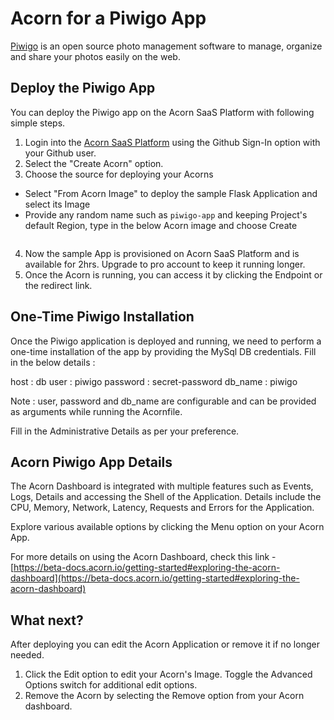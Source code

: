 # Acorn for a Piwigo App

[Piwigo](https://piwigo.org/) is an open source photo management software to manage, organize and share your photos easily on the web.


## Deploy the Piwigo App 

You can deploy the Piwigo app on the Acorn SaaS Platform with following simple steps.

1. Login into the [Acorn SaaS Platform](https://beta.acorn.io/) using the Github Sign-In option with your Github user.
2. Select the "Create Acorn" option.
3. Choose the source for deploying your Acorns
  * Select "From Acorn Image" to deploy the sample Flask Application and select its Image
  * Provide any random name such as `piwigo-app` and keeping Project's default Region, type in the below Acorn image and choose Create 
    ```bash

    ```
4. Now the sample App is provisioned on Acorn SaaS Platform and is available for 2hrs. Upgrade to pro account to keep it running longer.
5. Once the Acorn is running, you can access it by clicking the Endpoint or the redirect link.

## One-Time Piwigo Installation

Once the Piwigo application is deployed and running, we need to perform a one-time installation of the app by providing the MySql DB credentials.
Fill in the below details :

host : db
user : piwigo
password : secret-password
db_name : piwigo

Note : user, password and db_name are configurable and can be provided as arguments while running the Acornfile.

Fill in the Administrative Details as per your preference.

## Acorn Piwigo App Details

The Acorn Dashboard is integrated with multiple features such as Events, Logs, Details and accessing the Shell of the Application. Details include the CPU, Memory, Network, Latency, Requests and Errors for the Application.

Explore various available options by clicking the Menu option on your Acorn App.

For more details on using the Acorn Dashboard, check this link - [https://beta-docs.acorn.io/getting-started#exploring-the-acorn-dashboard](https://beta-docs.acorn.io/getting-started#exploring-the-acorn-dashboard) 

## What next?
After deploying you can edit the Acorn Application or remove it if no longer needed.

1. Click the Edit option to edit your Acorn's Image. Toggle the Advanced Options switch for additional edit options.
2. Remove the Acorn by selecting the Remove option from your Acorn dashboard.


